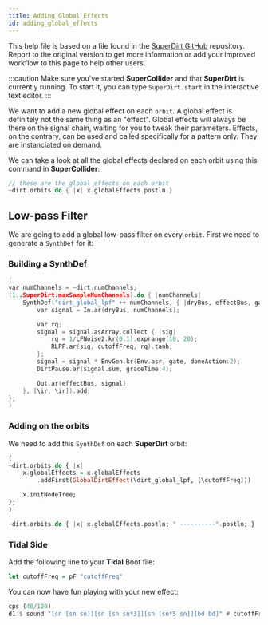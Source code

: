 ```yaml
---
title: Adding Global Effects
id: adding_global_effects
---
```


This help file is based on a file found in the [SuperDirt GitHub](https://github.com/musikinformatik/SuperDirt/blob/develop/hacks/adding-effects.scd) repository. Report to the original version to get more information or add your improved workflow to this page to help other users.

:::caution
Make sure you've started **SuperCollider** and that **SuperDirt** is currently running. To start it, you can type `SuperDirt.start` in the interactive text editor.
:::


We want to add a new global effect on each `orbit`. A global effect is definitely not the same thing as an "effect". Global effects will always be there on the signal chain, waiting for you to tweak their parameters. Effects, on the contrary, can be used and called specifically for a pattern only. They are instanciated on demand.

We can take a look at all the global effects declared on each orbit using this command in **SuperCollider**: 


```c
// these are the global effects on each orbit
~dirt.orbits.do { |x| x.globalEffects.postln }
```

## Low-pass Filter

We are going to add a global low-pass filter on every `orbit`. First we need to generate a `SynthDef` for it:

### Building a SynthDef

```c
(
var numChannels = ~dirt.numChannels;
(1..SuperDirt.maxSampleNumChannels).do { |numChannels|
	SynthDef("dirt_global_lpf" ++ numChannels, { |dryBus, effectBus, gate = 1, cutoffFreq = 440|
		var signal = In.ar(dryBus, numChannels);

		var rq;
		signal = signal.asArray.collect { |sig|
			rq = 1/LFNoise2.kr(0.1).exprange(10, 20);
			RLPF.ar(sig, cutoffFreq, rq).tanh;
		};
		signal = signal * EnvGen.kr(Env.asr, gate, doneAction:2);
		DirtPause.ar(signal.sum, graceTime:4);

		Out.ar(effectBus, signal)
	}, [\ir, \ir]).add;
};
)
```

### Adding on the orbits

We need to add this `SynthDef` on each **SuperDirt** orbit:

```haskell
(
~dirt.orbits.do { |x|
	x.globalEffects = x.globalEffects
		.addFirst(GlobalDirtEffect(\dirt_global_lpf, [\cutoffFreq]))

	x.initNodeTree;
};
)

~dirt.orbits.do { |x| x.globalEffects.postln; " ----------".postln; }
```

### Tidal Side

Add the following line to your **Tidal** Boot file:
```haskell
let cutoffFreq = pF "cutoffFreq"
```

You can now have fun playing with your new effect:
```haskell
cps (40/120)
d1 $ sound "[sn [sn sn]][sn [sn sn*3]][sn [sn*5 sn]][bd bd]" # cutoffFreq "220 880"
```
